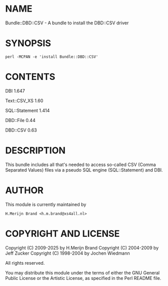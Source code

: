 # NAME

Bundle::DBD::CSV - A bundle to install the DBD::CSV driver

# SYNOPSIS

    perl -MCPAN -e 'install Bundle::DBD::CSV'

# CONTENTS

DBI 1.647

Text::CSV\_XS 1.60

SQL::Statement 1.414

DBD::File 0.44

DBD::CSV 0.63

# DESCRIPTION

This bundle includes all that's needed to access so-called CSV (Comma
Separated Values) files via a pseudo SQL engine (SQL::Statement) and DBI.

# AUTHOR

This module is currently maintained by

    H.Merijn Brand <h.m.brand@xs4all.nl>

# COPYRIGHT AND LICENSE

Copyright (C) 2009-2025 by H.Merijn Brand
Copyright (C) 2004-2009 by Jeff Zucker
Copyright (C) 1998-2004 by Jochen Wiedmann

All rights reserved.

You may distribute this module under the terms of either the GNU
General Public License or the Artistic License, as specified in
the Perl README file.
